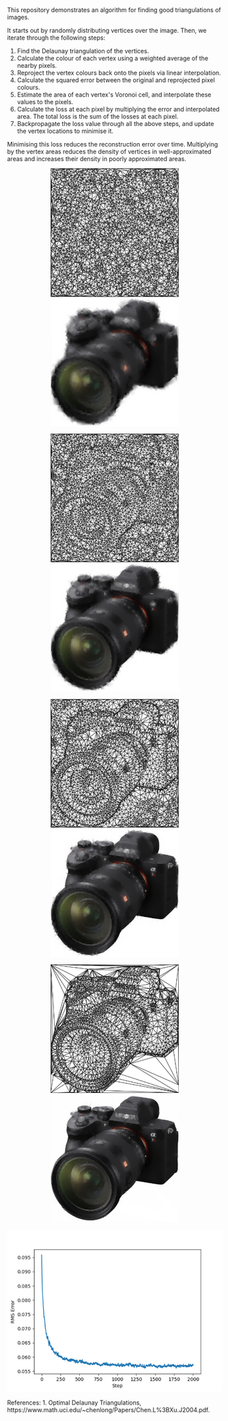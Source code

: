 This repository demonstrates an algorithm for finding good triangulations of images.



It starts out by randomly distributing vertices over the image. Then, we iterate through the following steps:
1. Find the Delaunay triangulation of the vertices.
2. Calculate the colour of each vertex using a weighted average of the nearby pixels.
3. Reproject the vertex colours back onto the pixels via linear interpolation.
4. Calculate the squared error between the original and reprojected pixel colours.
5. Estimate the area of each vertex's Voronoi cell, and interpolate these values to the pixels.
6. Calculate the loss at each pixel by multiplying the error and interpolated area. The total loss is the sum of the losses at each pixel.
7. Backpropagate the loss value through all the above steps, and update the vertex locations to minimise it.

Minimising this loss reduces the reconstruction error over time. Multiplying by the vertex areas reduces the density of vertices in well-approximated areas and increases their density in poorly approximated areas.

<p align="center">
  <img src="images/Mesh_0.png?raw=true" width="300">
  <img src="images/Interpolated_0.png?raw=true" width="300">
</p>
<p align="center">
  <img src="images/Mesh_16.png?raw=true" width="300">
  <img src="images/Interpolated_16.png?raw=true" width="300">
</p>
<p align="center">
  <img src="images/Mesh_80.png?raw=true" width="300"> 
  <img src="images/Interpolated_80.png?raw=true" width="300"> 
</p>
<p align="center">
  <img src="images/Mesh_2000.png?raw=true" width="300">
  <img src="images/Interpolated_2000.png?raw=true" width="300">
</p>
<p align="center">
  <img src="data/output/test1/RMS%20Error.png" width="600">
</p>
References:
1. Optimal Delaunay Triangulations, https://www.math.uci.edu/~chenlong/Papers/Chen.L%3BXu.J2004.pdf.
